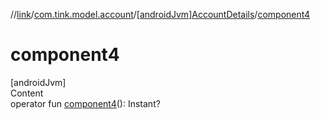 //[link](../../index.md)/[com.tink.model.account](../index.md)/[[androidJvm]AccountDetails](index.md)/[component4](component4.md)



# component4  
[androidJvm]  
Content  
operator fun [component4](component4.md)(): Instant?  




